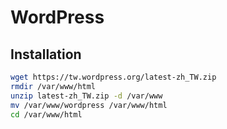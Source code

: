 # WordPress

## Installation
```bash
wget https://tw.wordpress.org/latest-zh_TW.zip
rmdir /var/www/html
unzip latest-zh_TW.zip -d /var/www
mv /var/www/wordpress /var/www/html
cd /var/www/html
```